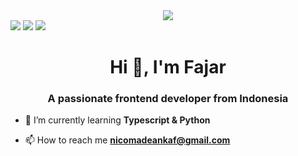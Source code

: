 <div id="header" align="center" padding-top="0">
  <img src="https://media.giphy.com/media/v1.Y2lkPTc5MGI3NjExcXNkMXVvN2htcmgyMG8xMGVuM3hrMWxtdTRvZWdxYTJpdjJ5M3BmcCZlcD12MV9pbnRlcm5hbF9naWZfYnlfaWQmY3Q9cw/nYD66ng26rP1WMmXwx/giphy.gif">
</div>
<div id="badges">
  <img src="https://img.shields.io/badge/LinkedIn-0077B5?style=for-the-badge&logo=linkedin&logoColor=white">
  <img src="https://img.shields.io/badge/Codepen-000000?style=for-the-badge&logo=codepen&logoColor=white">
  <img src="https://img.shields.io/badge/Twitter-1DA1F2?style=for-the-badge&logo=twitter&logoColor=white">

</div>


<h1 align="center">Hi 👋, I'm Fajar</h1>
<h3 align="center">A passionate frontend developer from Indonesia</h3>

- 🌱 I’m currently learning **Typescript & Python**

- 📫 How to reach me **nicomadeankaf@gmail.com**


